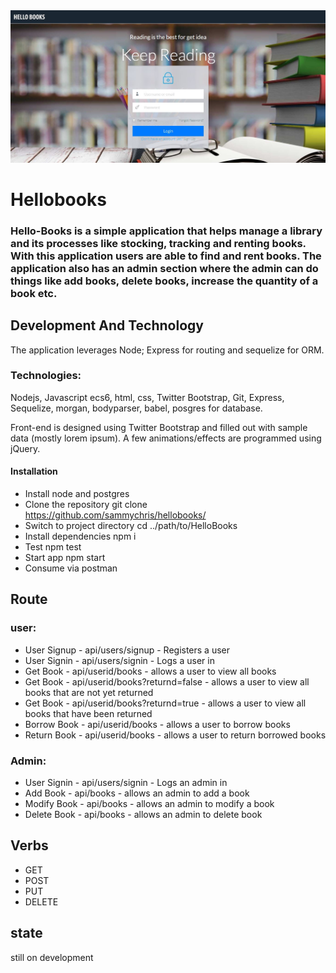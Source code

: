 <img width="1440" alt="screen shot 2018-07-26 at 7 26 15 pm" src="https://github.com/sammychris/hellobooks/blob/development/template/img/hellobook-screenshot.JPG">

# Hellobooks
### Hello-Books is a simple application that helps manage a library and its processes like stocking, tracking and renting books. With this application users are able to find and rent books. The application also has an admin section where the admin can do things like add books, delete books, increase the quantity of a book etc.


## Development And Technology
The application leverages Node; Express for routing and sequelize for ORM.

### Technologies: 
Nodejs, Javascript ecs6, html, css, Twitter Bootstrap, Git, Express, Sequelize, morgan, bodyparser, babel, posgres for database.

Front-end is designed using Twitter Bootstrap and filled out with sample data (mostly lorem ipsum). A few animations/effects are programmed using jQuery.

#### Installation
- Install node and postgres
- Clone the repository git clone https://github.com/sammychris/hellobooks/
- Switch to project directory cd ../path/to/HelloBooks
- Install dependencies npm i
- Test npm test
- Start app npm start
- Consume via postman

## Route
### user:
- User Signup - api/users/signup - Registers a user
- User Signin - api/users/signin - Logs a user in
- Get Book - api/userid/books - allows a user to view all books
- Get Book - api/userid/books?returnd=false - allows a user to view all books that are not yet returned
- Get Book - api/userid/books?returnd=true - allows a user to view all books that have been returned
- Borrow Book - api/userid/books - allows a user to borrow books
- Return Book - api/userid/books - allows a user to return borrowed books

### Admin:
- User Signin - api/users/signin - Logs an admin in
- Add Book - api/books - allows an admin to add a book
- Modify Book - api/books - allows an admin to modify a book
- Delete Book - api/books - allows an admin to delete book

## Verbs
- GET
- POST
- PUT
- DELETE

## state
still on development

